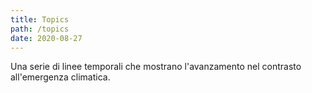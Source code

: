 ```yaml
---
title: Topics
path: /topics
date: 2020-08-27
---
```



Una serie di linee temporali che mostrano l'avanzamento nel contrasto all'emergenza climatica.
